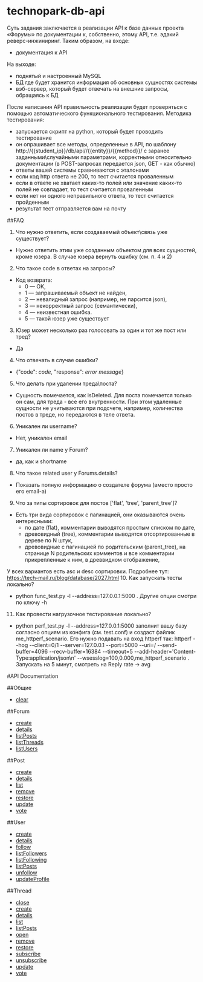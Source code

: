 technopark-db-api
=================

Суть задания заключается в реализации API к базе данных проекта «Форумы» по документации к, собственно, этому API, т.е. эдакий реверс-инжиниринг.
Таким образом, на входе:

* документация к API

На выходе:
* поднятый и настроенный MySQL
* БД где будет хранится информация об основных сущностях системы
* вэб-сервер, который будет отвечать на внешние запросы, обращаясь к БД

После написания API правильность реализации будет проверяться с помощью автоматического функционального тестирования.
Методика тестирования:
* запускается скрипт на python, который будет проводить тестирование
* он опрашивает все методы, определенные в API, по шаблону http://{{student_ip}}/db/api//{{entity}}/{{method}}/ с заранее заданными\случайными параметрами, корректными относительно документации (в POST-запросах передается json, GET - как обычно)
* ответы вашей системы сравниваются с эталонами
* если код http ответа не 200, то тест считается проваленным
* если в ответе не хватает каких-то полей или значение каких-то полей не совпадает, то тест считается проваленным
* если нет ни одного неправильного ответа, то тест считается пройденным
* результат тест отправляется вам на почту

##FAQ
1. Что нужно ответить, если создаваемый объект\связь уже существует?
  - Нужно ответить этим уже созданным объектом для всех сущностей, кроме юзера. В случае юзера вернуть ошибку (см. п. 4 и 2)

2. Что такое code в ответах на запросы?
  - Код возврата: 
    * 0 — ОК, 
    * 1 — запрашиваемый объект не найден,
    * 2 — невалидный запрос (например, не парсится json),
    * 3 — некорректный запрос (семантически),
    * 4 — неизвестная ошибка.
    * 5 — такой юзер уже существует

3. Юзер может несколько раз голосовать за один и тот же пост или тред?
  - Да
4. Что отвечать в случае ошибки?
  - {"code": *code*, "response": *error message*}
5. Что делать при удалении треда\поста? 
  - Сущность помечается, как isDeleted. Для поста помечается только он сам, для треда - все его внутренности. При этом удаленные сущности не учитываются при подсчете, например, количества постов в треде, но передаются в теле ответа.
6. Уникален ли username?
  - Нет, уникален email
7. Уникален ли name у Forum?
  - да, как и shortname
8. Что такое related user у Forums.details?
  - Показать полную информацию о создателе форума (вместо просто его email-а)
9. Что за типы сортировок для постов ['flat', 'tree', 'parent_tree']?
  - Есть три вида сортировок с пагинацией, они оказываются очень интересными:
    * по дате (flat), комментарии выводятся простым списком по дате,
    * древовидный (tree), комментарии выводятся отсортированные в дереве по N штук,
    * древовидные с пагинацией по родительским (parent_tree), на странице N родительских комментов и все комментарии прикрепленные к ним, в древвидном отображение,

  У всех вариантов есть asc и desc сортировки.
  Подробнее тут: https://tech-mail.ru/blog/database/2027.html
10. Как запускать тесты локально?
  - python func_test.py -l --address=127.0.0.1:5000 .  Другие опции смотри по ключу -h 
11. Как провести нагрузочное тестирование локально?
  - python perf_test.py  -l --address=127.0.0.1:5000 заполнит вашу базу согласно опциям из конфига (см. test.conf) и создаст файлик me_httperf_scenario. Его нужно подавать на вход httperf так: httperf --hog --client=0/1 --server=127.0.0.1 --port=5000 --uri=/ --send-buffer=4096 --recv-buffer=16384 --timeout=5  --add-header='Content-Type:application/json\n' --wsesslog=100,0.000,me_httperf_scenario . Запускать на 5 минут, смотреть на Reply rate -> avg 

#API Documentation

##Общие
* [clear](./doc/clear.md)

##Forum
* [create](./doc/forum/create.md)
* [details](./doc/forum/details.md)
* [listPosts](./doc/forum/listPosts.md)
* [listThreads](./doc/forum/listThreads.md)
* [listUsers](./doc/forum/listUsers.md)

##Post
* [create](./doc/post/create.md)
* [details](./doc/post/details.md)
* [list](./doc/post/list.md)
* [remove](./doc/post/remove.md)
* [restore](./doc/post/restore.md)
* [update](./doc/post/update.md)
* [vote](./doc/post/vote.md)

##User
* [create](./doc/user/create.md)
* [details](./doc/user/details.md)
* [follow](./doc/user/follow.md)
* [listFollowers](./doc/user/listFollowers.md)
* [listFollowing](./doc/user/listFollowing.md)
* [listPosts](./doc/user/listPosts.md)
* [unfollow](./doc/user/unfollow.md)
* [updateProfile](./doc/user/updateProfile.md)

##Thread
* [close](./doc/thread/close.md)
* [create](./doc/thread/create.md)
* [details](./doc/thread/details.md)
* [list](./doc/thread/list.md)
* [listPosts](./doc/thread/listPosts.md)
* [open](./doc/thread/open.md)
* [remove](./doc/thread/remove.md)
* [restore](./doc/thread/restore.md)
* [subscribe](./doc/thread/subscribe.md)
* [unsubscribe](./doc/thread/unsubscribe.md)
* [update](./doc/thread/update.md)
* [vote](./doc/thread/vote.md)

